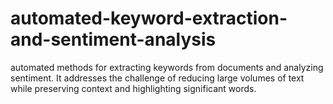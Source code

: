 # automated-keyword-extraction-and-sentiment-analysis
automated methods for extracting keywords from documents and analyzing sentiment. It addresses the challenge of reducing large volumes of text while preserving context and highlighting significant words.
